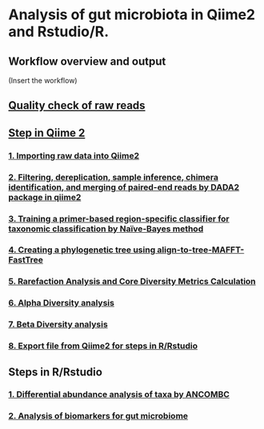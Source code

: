# Analysis of gut microbiota in Qiime2 and Rstudio/R.

## Workflow overview and output
(Insert the workflow)

## [Quality check of raw reads](https://github.com/thaocaoHPzbook/Goldfish-16S-rRNA-amplicon-data-analysis/blob/main/Quality_Check.md)

## [Step in Qiime 2](https://github.com/thaocaoHPzbook/Goldfish-16S-rRNA-amplicon-data-analysis/blob/main/Qiime2_steps.md)
### [1. Importing raw data into Qiime2](https://github.com/thaocaoHPzbook/Goldfish-16S-rRNA-amplicon-data-analysis/blob/main/Qiime_steps/1.%20Importing-raw-data-into-Qiime2.md)

### [2. Filtering, dereplication, sample inference, chimera identification, and merging of paired-end reads by DADA2 package in qiime2](https://github.com/thaocaoHPzbook/Goldfish-16S-rRNA-amplicon-data-analysis/blob/main/Qiime_steps/2.%20Filtering%2C%20dereplication%2C%20sample%20inference%2C%20chimera%20identification%2C%20and%20merging%20of%20paired-end%20reads%20by%20DADA2%20package%20in%20qiime2.md)

### [3. Training a primer-based region-specific classifier for taxonomic classification by Naïve-Bayes method](https://github.com/thaocaoHPzbook/Goldfish-16S-rRNA-amplicon-data-analysis/blob/main/Qiime_steps/3.%20Training%20a%20primer-based%20region-specific%20classifier%20for%20taxonomic%20classification%20by%20Na%C3%AFve-Bayes%20method%20(in%20Qiime2).md)

### [4. Creating a phylogenetic tree using align-to-tree-MAFFT-FastTree](https://github.com/thaocaoHPzbook/Goldfish-16S-rRNA-amplicon-data-analysis/blob/main/Qiime_steps/4.%20Creating%20a%20phylogenetic%20tree%20using%20align-to-tree-MAFFT-FastTree.md)

### [5.  Rarefaction Analysis and Core Diversity Metrics Calculation](https://github.com/thaocaoHPzbook/Goldfish-16S-rRNA-amplicon-data-analysis/blob/main/Qiime_steps/5.%20Rarefraction%20curve%20analysis.md)

### [6. Alpha Diversity analysis](https://github.com/thaocaoHPzbook/Goldfish-16S-rRNA-amplicon-data-analysis/blob/main/Qiime_steps/6.%20Alpha%20Diversity%20analysis.md) 

### [7. Beta Diversity analysis](https://github.com/thaocaoHPzbook/Goldfish-16S-rRNA-amplicon-data-analysis/blob/main/Qiime_steps/7.%20Beta%20Diversity%20analysis.md)

### [8. Export file from Qiime2 for steps in R/Rstudio](https://github.com/thaocaoHPzbook/Goldfish-16S-rRNA-amplicon-data-analysis/blob/main/Qiime_steps/8.%20Export%20file%20from%20Qimme2%20for%20R%20steps.md)


## Steps in R/Rstudio
### [1. Differential abundance analysis of taxa by ANCOMBC](https://github.com/thaocaoHPzbook/Goldfish-16S-rRNA-amplicon-data-analysis/blob/main/R_steps/1.%20Differential%20abundance%20analysis%20of%20taxa%20by%20ANCOMBC.md)

### [2. Analysis of biomarkers for gut microbiome](https://github.com/thaocaoHPzbook/Goldfish-16S-rRNA-amplicon-data-analysis/blob/main/R_steps/2.%20Analysis%20of%20biomarkers%20for%20gut%20microbiome.md)
